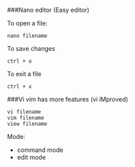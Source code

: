 ###Nano editor (Easy editor)

To open a file:
```
nano filename
```

To save changes
```
ctrl + o
```

To exit a file
```
ctrl + x
```


###Vi
vim has more features (vi iMproved)
```
vi filename
vim filename
view filename
```

Mode:
* command mode
* edit mode